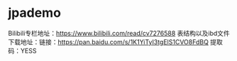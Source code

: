 # jpademo
Bilibili专栏地址：https://www.bilibili.com/read/cv7276588
表结构以及ibd文件下载地址：链接：https://pan.baidu.com/s/1K1YiTyI3tgElS1CVO8FdBQ 提取码：YESS
